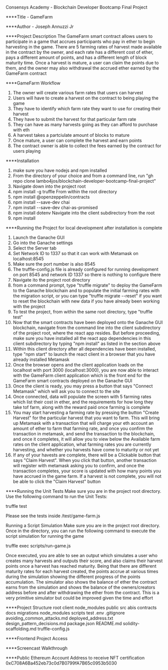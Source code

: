 Consensys Academy - Blockchain Developer Bootcamp Final Project

****Title - GameFarm

****Author - Joseph Annuzzi Jr

****Project Description
The GameFarm smart contract allows users to participate in a game that accrues participants who pay in ether to begin harvesting in the game. There are 5 farming rates of harvest made available in the contract by the owner, and each rate has a different cost of ether, pays a different amount of points, and has a different length of block maturity time. Once a harvest is mature, a user can claim the points due to them, and the owner may also withdrawal the accrued ether earned by the GameFarm contract


****GameFarm Workflow
1. The owner will create various farm rates that users can harvest
2. Users will have to create a harvest on the contract to being playing the game
3. They have to identify which farm rate they want to use for creating their harvest
4. They have to submit the harvest for that particular farm rate
5. They can have as many harvests going as they can afford to purchase with eth
6. A harvest takes a partciulate amount of blocks to mature
7. Once mature, a user can complete the harvest and earn points
8. The contract owner is able to collect the fees earned by the contract for users playing


****Installation
1. make sure you have nodejs and npm installed
2. From the directory of your choice and from a command line, run "gh repo clone lambo4jos/blockchain-developer-bootcamp-final-project"
3. Navigate down into the project root
4. npm install -g truffle
From within the root directory
5. npm install @openzeppelin/contracts
6. npm install --save-dev chai
7. npm install --save-dev chai-as-promised
8. npm install dotenv
Navigate into the client subdirectory from the root
9. npm install


****Running the Project for local development after installation is complete
1. Launch the Ganache GUI
2. Go into the Ganache settings
3. Select the Server tab
4. Set Network ID to 1337 so that it can work with Metamask on localhost:8545
5. Make sure the port number is also 8545
6. The truffle-config.js file is already configured for running development on port 8545 and network ID 1337 so there is nothing to configure there
7. Navigate ito the project root directory
8. from a command prompt, type "truffle migrate" to deploy the GameFarm to the Ganache blockchain and to populate the initial farming rates with the migration script, or you can type "truffle migrate --reset" if you want to reset the blockchain with new data if you have already been working with the project
9. To test the project, from within the same root directory, type "truffle test"
10. Now that the smart contracts have been deployed onto the Ganache GUI blockchain, navigate from the command line into the client subdirectory of the project root, where the react app resides. But before proceeding, make sure you have installed all the react app dependencies in this client subdirectory by typing "npm install" as listed in the section above
11. Within this client directory after all dependencies have been installed, type "npm start" to launch the react client in a browser that you have already installed Metamask
12. Once the browser opens and the client application loads on the localhost with port 3000 (localhost:3000), you are now able to interact with the GameFarm client application which is the front end for the GameFarm smart contracts deployed on the Ganache GUI
13. Once the client is ready, you may press a button that says "Connect Metamask" which will ask you to connect to the site
14. Once connected, data will populate the screen with 5 farming rates which list their cost in ether, and the requirements for how long they take tof farm, along with the reward paid once farming is complete
15. You may start harvesting a farming rate by pressing the button "Create Harvest" for the particular harvest that you want to farm. This will bring up Metamask with a transaction that will charge your eth account an amount of ether to farm that farming rate, and once you confirm the transaction in metamask, and send the transaction to the blockchain, and once it completes, it will allow you to view below the Available farm rates on the client application, what farming rates you are currently harvesting, and whether you harvests have come to maturity or not yet
16. If any of your havests are complete, there will be a Clickable button that says "Claim Harvest". When you click that button, another transaction will register with metamask asking you to confirm, and once the transaction completes, your score is updated with how many points you have accrued in the game farm. If a harvest is not complete, you will not be able to click the "Claim Harvest" button


****Running the Unit Tests
Make sure you are in the project root directory. Use the following command to run the Unit Tests:

truffle test

Please see the tests inside /test/game-farm.js


Running a Script Simulation
Make sure you are in the project root directory. Once in the directory, you can run the following command to execute the script simulation for running the game

truffle exec scripts/run-game.js

Once executed, you are able to see an output which simulates a user who creates many harvests and outputs their score, and also claims their harvest points once a harvest has reached maturity. Being that there are different maturity rates for each harvest created, the points accrue at various times during the simulation showing the different progress of the points accumulation. The simulator also shows the balance of ether the contract earns from the simulation and shows the balance of the owners/creators address before and after withdrawing the ether from the contract. This is a very primitive simulator but could be improved given the time and effort


****Project Structure
root
    client
        node_modules
        public
        src
            abis
    contracts
    docs
    migrations
    node_modules
    scripts
    test
    .env
    .gitignore
    avoiding_common_attacks.md
    deployed_address.txt
    design_pattern_decisions.md
    package.json
    README.md
    solidity-scaffolding.md
    truffle-config.js


****Frontend Project Access


****Screencast Walkthrough


****Public Ethereum Account Address to receive NFT certification
    0xC708A6Ba452eb73c0d7B0799fA7B65c0953b5030
